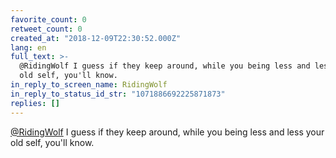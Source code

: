 ```yaml
---
favorite_count: 0
retweet_count: 0
created_at: "2018-12-09T22:30:52.000Z"
lang: en
full_text: >-
  @RidingWolf I guess if they keep around, while you being less and less your
  old self, you'll know.
in_reply_to_screen_name: RidingWolf
in_reply_to_status_id_str: "1071886692225871873"
replies: []
---
```


[@RidingWolf](https://twitter.com/RidingWolf) I guess if they keep around, while
you being less and less your old self, you'll know.
